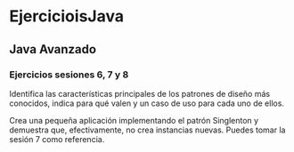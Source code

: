 # EjercicioisJava

## Java Avanzado

### Ejercicios sesiones 6, 7 y 8
Identifica las características principales de los patrones de diseño más conocidos, indica para qué valen y un caso de uso para cada uno de ellos.


Crea una pequeña aplicación implementando el patrón Singlenton y demuestra que, efectivamente, no crea instancias nuevas. Puedes tomar la sesión 7 como referencia.
